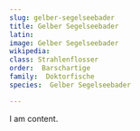 ```yaml
---
slug: gelber-segelseebader
title: Gelber Segelseebader
latin:
image: Gelber Segelseebader
wikipedia: 
class: Strahlenflosser
order:  Barschartige
family:  Doktorfische
species:  Gelber Segelseebader

---
```


I am content.
